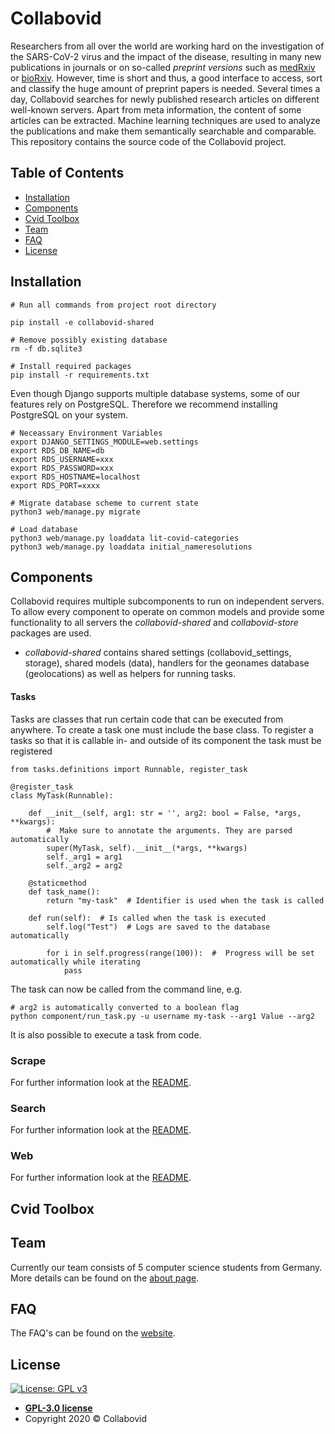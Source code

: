 

# Collabovid

Researchers from all over the world are working hard on the investigation of the SARS-CoV-2 
virus and the impact of the disease, resulting in many new publications in journals or on
so-called _preprint versions_ such as [medRxiv](https://connect.medrxiv.org/relate/content/181) or [bioRxiv](https://connect.biorxiv.org/relate/content/181). 
However, time is short and thus, a good interface to access, 
sort and classify the huge amount of preprint papers is needed.
Several times a day, Collabovid searches for newly published research articles on different well-known servers. 
Apart from meta information, the content of some articles can be extracted. Machine learning techniques are used to analyze the publications and make them semantically searchable and comparable.
This repository contains the source code of the Collabovid project.


## Table of Contents

- [Installation](#installation)
- [Components](#components)
- [Cvid Toolbox](#CvidToolbox)
- [Team](#team)
- [FAQ](#faq)
- [License](#license)

## Installation

    # Run all commands from project root directory
    
    pip install -e collabovid-shared
    
    # Remove possibly existing database
    rm -f db.sqlite3
    
    # Install required packages
    pip install -r requirements.txt
Even though Django supports multiple database systems, some of our features rely on PostgreSQL. Therefore we recommend installing PostgreSQL on your system.
    
    # Neceassary Environment Variables
    export DJANGO_SETTINGS_MODULE=web.settings
    export RDS_DB_NAME=db
    export RDS_USERNAME=xxx
    export RDS_PASSWORD=xxx
    export RDS_HOSTNAME=localhost
    export RDS_PORT=xxxx
    
    # Migrate database scheme to current state
    python3 web/manage.py migrate
    
    # Load database
    python3 web/manage.py loaddata lit-covid-categories
    python3 web/manage.py loaddata initial_nameresolutions
 
## Components

Collabovid requires multiple subcomponents to run on independent servers.
To allow every component to operate on common models and provide some
functionality to all servers
the *collabovid-shared* and *collabovid-store* packages are used.

* *collabovid-shared* contains shared settings (collabovid_settings, storage), 
shared models (data), handlers for the geonames database (geolocations)
as well as helpers for running tasks.

#### Tasks

Tasks are classes that run certain code that can be executed from
anywhere. To create a task one must include the base class. To register
a tasks so that it is callable in- and outside of its component the task
must be registered

    from tasks.definitions import Runnable, register_task
    
    @register_task
    class MyTask(Runnable):
    
        def __init__(self, arg1: str = '', arg2: bool = False, *args, **kwargs):
            #  Make sure to annotate the arguments. They are parsed automatically
            super(MyTask, self).__init__(*args, **kwargs)
            self._arg1 = arg1
            self._arg2 = arg2

        @staticmethod
        def task_name():
            return "my-task"  # Identifier is used when the task is called
           
        def run(self):  # Is called when the task is executed
            self.log("Test")  # Logs are saved to the database automatically
            
            for i in self.progress(range(100)):  #  Progress will be set automatically while iterating
                pass
                
The task can now be called from the command line, e.g.
    
    # arg2 is automatically converted to a boolean flag
    python component/run_task.py -u username my-task --arg1 Value --arg2
            

It is also possible to execute a task from code.


### Scrape
For further information look at the [README](scrape/README.md).

### Search
For further information look at the [README](search/README.md).

### Web

For further information look at the [README](web/README.md).

## Cvid Toolbox

## Team

Currently our team consists of 5 computer science students from Germany.
More details can be found on the [about page](https://www.collabovid.org/about).
 
## FAQ

The FAQ's can be found on the [website](https://www.collabovid.org/about).

## License

[![License: GPL v3](https://img.shields.io/badge/License-GPLv3-blue.svg)](https://www.gnu.org/licenses/gpl-3.0)
- **[GPL-3.0 license](https://www.gnu.org/licenses/gpl-3.0.de.html)**
- Copyright 2020 © Collabovid
